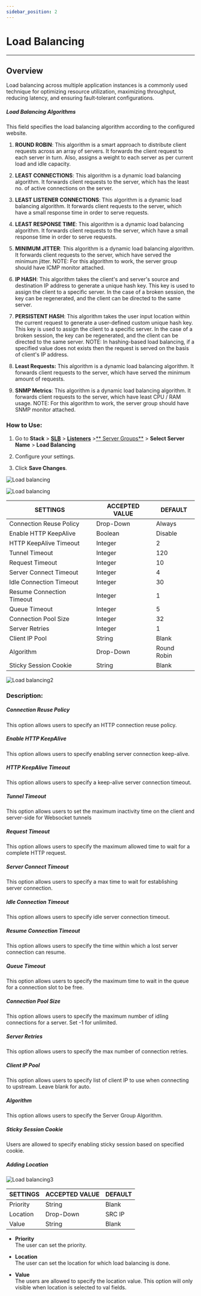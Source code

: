 ```yaml
---
sidebar_position: 2
---
```


# Load Balancing

---

## Overview 

Load balancing across multiple application instances is a commonly used technique for optimizing resource utilization, maximizing throughput, reducing latency, and ensuring fault‑tolerant configurations.

##### **Load Balancing Algorithms**
This field specifies the load balancing algorithm according to the configured website.

1. **ROUND ROBIN**: 
This algorithm is a smart approach to distribute client requests across an array of servers. It forwards the client request to each server in turn. Also, assigns a weight to each server as per current load and idle capacity.

2. **LEAST CONNECTIONS**: This algorithm is a dynamic load balancing algorithm. It forwards client requests to the server, which has the least no. of active connections on the server.

3. **LEAST LISTENER CONNECTIONS**:
 This algorithm is a dynamic load balancing algorithm. It forwards client requests to the server, which have a small response time in order to serve requests.

4. **LEAST RESPONSE TIME**: This algorithm is a dynamic load balancing algorithm. It forwards client requests to the server, which have a small response time in order to serve requests.

5. **MINIMUM JITTER**: This algorithm is a dynamic load balancing algorithm. It forwards client requests to the server, which have served the minimum jitter. NOTE: For this algorithm to work, the server group should have ICMP monitor attached.

6. **IP HASH**: This algorithm takes the client's and server's source and destination IP address to generate a unique hash key. This key is used to assign the client to a specific server. In the case of a broken session, the key can be regenerated, and the client can be directed to the same server. 

7. **PERSISTENT HASH**: This algorithm takes the user input location within the current request to generate a user-defined custom unique hash key. This key is used to assign the client to a specific server. In the case of a broken session, the key can be regenerated, and the client can be directed to the same server. NOTE: In hashing-based load balancing, if a specified value does not exists then the request is served on the basis of client's IP address.

8. **Least Requests:**
This algorithm is a dynamic load balancing algorithm. It forwards client requests to the server, which have served the minimum amount of requests.

9. **SNMP Metrics**: This algorithm is a dynamic load balancing algorithm. It forwards client requests to the server, which have least CPU / RAM usage. NOTE: For this algorithm to work, the server group should have SNMP monitor attached.

### How to Use:

1. Go to **Stack** > [**SLB**](/enterprise/adc) > [**Listeners**](../listeners.md) >[** Server Groups**](./server_groups.md) > **Select Server Name** > **Load Balancing**  

2. Configure your settings.  

3. Click **Save Changes**.  


![Load balancing](/img/adc/v8/docs/load_balancing_1.png)

![Load balancing](/img/adc/v8/docs/load_balancing_2.png)

| SETTINGS                  | ACCEPTED VALUE | DEFAULT     |
|---------------------------|----------------|-------------|
| Connection Reuse Policy   | Drop-Down      | Always      |
| Enable HTTP KeepAlive     | Boolean        | Disable     |
| HTTP KeepAlive Timeout    | Integer        | 2           |
| Tunnel Timeout            | Integer        | 120         |
| Request Timeout           | Integer        | 10          |
| Server Connect Timeout    | Integer        | 4           |
| Idle Connection Timeout   | Integer        | 30          |
| Resume Connection Timeout | Integer        | 1           |
| Queue Timeout             | Integer        | 5           |
| Connection Pool Size      | Integer        | 32          |
| Server Retries            | Integer        | 1           |
| Client IP Pool            |String        | Blank          |
| Algorithm                 | Drop-Down      | Round Robin |
| Sticky Session Cookie     | String         | Blank           |

![Load balancing2](/img/adc/v8/docs/load_balancing_3.png)

### Description:  

##### **Connection Reuse Policy**

This option allows users to specify an HTTP connection reuse policy.

##### **Enable HTTP KeepAlive**

This option allows users to specify enabling server connection keep-alive.

##### **HTTP KeepAlive Timeout**

This option allows users to specify a keep-alive server connection timeout.

##### **Tunnel Timeout**

This option allows users to set the maximum inactivity time on the client and server-side for Websocket tunnels

##### **Request Timeout**

This option allows users to specify the maximum allowed time to wait for a complete HTTP request.

##### **Server Connect Timeout**

This option allows users to specify a max time to wait for establishing server connection.

##### **Idle Connection Timeout**

This option allows users to specify idle server connection timeout.

##### **Resume Connection Timeout**

This option allows users to specify the time within which a lost server connection can resume.

##### **Queue Timeout**

This option allows users to specify the maximum time to wait in the queue for a connection slot to be free.

##### **Connection Pool Size**

This option allows users to specify the maximum number of idling connections for a server. Set -1 for unlimited.

##### **Server Retries**

This option allows users to specify the max number of connection retries.

##### **Client IP Pool**

This option allows users to specify list of client IP to use when connecting to upstream. Leave blank for auto.

##### **Algorithm**

This option allows users to specify the Server Group Algorithm.

##### **Sticky Session Cookie**

Users are allowed to specify enabling sticky session based on specified cookie.

##### **Adding Location**

![Load balancing3](/img/adc/v7/docs/loadbalancing3.png)

| SETTINGS | ACCEPTED VALUE | DEFAULT |
|----------|----------------|---------|
| Priority | String         | Blank   |
| Location | Drop-Down      | SRC IP  |
| Value    | String         | Blank   |

 - **Priority**  
The user can set the priority.  

 - **Location**  
The user can set the location for which load balancing is done.  

 - **Value**  
The users are allowed to specify the location value. This option will only visible when location is selected to val fields.  

